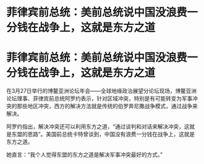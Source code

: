 # 菲律宾前总统：美前总统说中国没浪费一分钱在战争上，这就是东方之道

# 菲律宾前总统：美前总统说中国没浪费一分钱在战争上，这就是东方之道

在3月27日举行的博鳌亚洲论坛年会——全球地缘政治展望分论坛现场，博鳌亚洲论坛理事、菲律宾前总统阿罗约表示，针对区域冲突，特别是有可能转变为军事冲突的那些地区冲突，西方的解决方法就是传统的伯罗奔尼撒战争模式，通过战争来解决。

阿罗约指出，解决冲突还可以利用东方之道，“通过谈判和对话来解决冲突，这就是东盟的思路”。美国前总统卡特曾谈到，中国没有浪费一分钱在战争上，这就是东方之道。

她直言：“我个人觉得东盟的东方之道是解决军事冲突最好的方式。”

